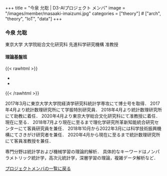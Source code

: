 +++
title = "今泉 允聡 | D3-AIプロジェクト メンバ"
image = "/images/member/masaaki-imaizumi.jpg"
categories = ["theory"]  # ["arch", "theory", "IoT", "data"]
+++

### 今泉 允聡

東京大学 大学院総合文化研究科 先進科学研究機構 准教授  

#### 理論基盤班

{{< rawhtml >}}
<ul class="list-inline social-icon mb-0">
  <li class="list-inline-item"><a href="https://sites.google.com/view/mimaizumi/home_JP" target="_blank"><i class="ti-link"></i></a></li>
  <!--
  <li class="list-inline-item"><a href="https://twitter.com/insou" target="_blank"><i class="ti-twitter-alt"></i></a></li>
  -->
  <li class="list-inline-item"><a href="https://facebook.com/https://www.facebook.com/masaaki.imaizumi.1" target="_blank"><i class="ti-facebook"></i></a></li>
  <!--
  <li class="list-inline-item"><a href="https://github.com/insou" target="_blank"><i class="ti-github"></i></a></li>
  <li class="list-inline-item"><a href="https://www.linkedin.com/in/hideki-takase-0623a111/" target="_blank"><i class="ti-linkedin"></i></a></li>
  -->
</ul>
{{< /rawhtml >}}

2017年3月に東京大学大学院経済学研究科統計学専攻にて博士号を取得．
2017年4月より統計数理研究所にて学振特別研究員．
2018年4月より統計数理研究所にて助教に着任．
2020年4月より東京大学総合文化研究科にて准教授に着任．現在に至る．
2018年7月より現在に至るまで理化学研究所革新知能統合研究センターにて客員研究員を兼任．
2018年10月から2022年3月には科学技術振興機構にてさきがけ研究者を兼任．
2020年4月から現在に至るまで統計数理研究所にて客員准教授を兼任．

専門分野は統計学および機械学習の理論的解析．
具体的なキーワードはノンパラメトリック統計学，高次元統計学，深層学習の理論，複雑データ解析など．


[プロジェクトメンバの一覧に戻る](/members)
